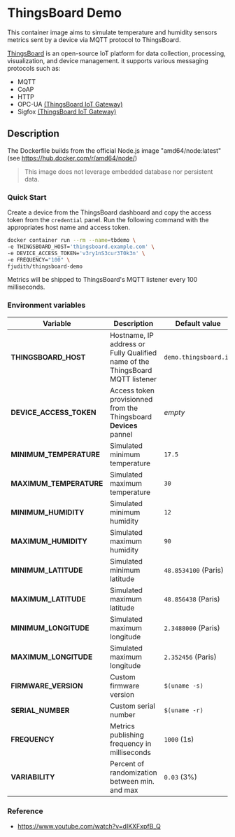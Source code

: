 
# ThingsBoard Demo

This container image aims to simulate temperature and humidity sensors metrics sent by a device via MQTT protocol to ThingsBoard.

[ThingsBoard](https://thingsboard.io/docs/) is an open-source IoT platform for data collection, processing, visualization, and device management.
it supports various messaging protocols such as:

* MQTT
* CoAP
* HTTP
* OPC-UA [(ThingsBoard IoT Gateway)](https://thingsboard.io/docs/iot-gateway/)
* Sigfox [(ThingsBoard IoT Gateway)](https://thingsboard.io/docs/iot-gateway/)

## Description

The Dockerfile builds from the official Node.js image "amd64/node:latest" (see https://hub.docker.com/r/amd64/node/)

> This image does not leverage embedded database nor persistent data.

### Quick Start

Create a device from the ThingsBoard dashboard and copy the access token from the `credential` panel.
Run the following command with the appropriates host name and access token.

```bash
docker container run --rm --name=tbdemo \
-e THINGSBOARD_HOST='thingsboard.example.com' \
-e DEVICE_ACCESS_TOKEN='v3ry1nS3cur3T0k3n' \
-e FREQUENCY="100" \
fjudith/thingsboard-demo
```

Metrics will be shipped to ThingsBoard's MQTT listener every 100 milliseconds.

### Environment variables

Variable | Description | Default value
-------- | ----------- | -------------
**THINGSBOARD_HOST**    | Hostname, IP address or Fully Qualified name of the ThingsBoard MQTT listener | `demo.thingsboard.io`
**DEVICE_ACCESS_TOKEN** | Access token provisionned from the Thingsboard **Devices** pannel | _empty_
**MINIMUM_TEMPERATURE** | Simulated minimum temperature | `17.5`
**MAXIMUM_TEMPERATURE** | Simulated maximum temperature | `30`
**MINIMUM_HUMIDITY** | Simulated minimum humidity | `12`
**MAXIMUM_HUMIDITY** | Simulated maximum humidity | `90`
**MINIMUM_LATITUDE** | Simulated minimum latitude | `48.8534100` (Paris)
**MAXIMUM_LATITUDE** | Simulated maximum latitude | `48.856438` (Paris)
**MINIMUM_LONGITUDE** | Simulated maximum longitude | `2.3488000` (Paris)
**MAXIMUM_LONGITUDE** | Simulated maximum longitude | `2.352456` (Paris)
**FIRMWARE_VERSION** | Custom firmware version | `$(uname -s)`
**SERIAL_NUMBER** | Custom serial number | `$(uname -r)`
**FREQUENCY** | Metrics publishing frequency in milliseconds | `1000` (1s)
**VARIABILITY** | Percent of randomization between min. and max | `0.03` (3%)

### Reference

* https://www.youtube.com/watch?v=dIKXFxpfB_Q